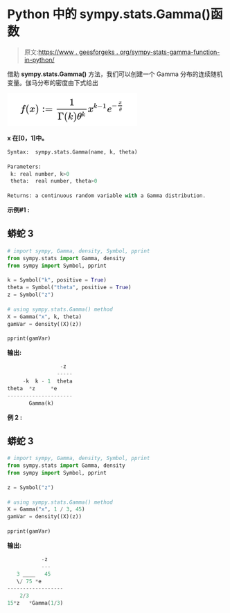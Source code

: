 # Python 中的 sympy.stats.Gamma()函数

> 原文:[https://www . geesforgeks . org/sympy-stats-gamma-function-in-python/](https://www.geeksforgeeks.org/sympy-stats-gamma-function-in-python/)

借助 **sympy.stats.Gamma()** 方法，我们可以创建一个 Gamma 分布的连续随机变量。伽马分布的密度由下式给出

![](img/cb6d329d05f1006194d32b1c743f6339.png)

**x 在[0，1]中。**

```py
Syntax:  sympy.stats.Gamma(name, k, theta)

Parameters:
 k: real number, k>0
 theta:  real number, theta>0

Returns: a continuous random variable with a Gamma distribution.

```

**示例#1 :**

## 蟒蛇 3

```py
# import sympy, Gamma, density, Symbol, pprint
from sympy.stats import Gamma, density
from sympy import Symbol, pprint

k = Symbol("k", positive = True)
theta = Symbol("theta", positive = True)
z = Symbol("z")

# using sympy.stats.Gamma() method
X = Gamma("x", k, theta)
gamVar = density((X)(z))

pprint(gamVar)
```

**输出:**

```py
                 -z  
                -----
     -k  k - 1  theta
theta  *z     *e     
---------------------
       Gamma(k)  
```

**例 2 :**

## 蟒蛇 3

```py
# import sympy, Gamma, density, Symbol, pprint
from sympy.stats import Gamma, density
from sympy import Symbol, pprint

z = Symbol("z")

# using sympy.stats.Gamma() method
X = Gamma("x", 1 / 3, 45)
gamVar = density((X)(z))

pprint(gamVar)
```

**输出:**

```py
           -z     
           ---    
   3 ____   45    
   \/ 75 *e       
------------------
    2/3           
15*z   *Gamma(1/3)
```